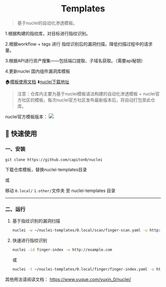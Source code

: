 

<h1 align="center">Templates</h1>

> 基于nuclei的自动化渗透模板。

1.根据构建的指纹库，对目标进行指纹识别。

2.根据workflow + tags 进行 指纹识别后的漏洞扫描，降低扫描过程中的请求量。

3.根据API进行资产搜集——包括端口提取、子域名获取。（需要api秘钥）

4.更新nuclei 国内组件漏洞库模板


🏠[模板使用文档](https://www.yuque.com/yuxin_0/nuclei/)  ⬇️[nuclei下载地址](https://github.com/projectdiscovery/nuclei/releases)


> 注意：仓库内主要为基于nuclei模板语法构建的自动化渗透模板 + nuclei官方社区的模板，每次nuclei官方社区发布最新版本后，将自动打包至此仓库。

nuclei官方模板版本：
<a href="https://github.com/projectdiscovery/nuclei-templates/releases"><img src="https://img.shields.io/github/release/projectdiscovery/nuclei-templates"></a>
## 🚀 快速使用
### 一、安装
    git clone https://github.com/capiton0/nuclei
下载仓库模板，替换nuclei-templates目录

或

移动 `0.local/` `1.other/`文件夹 至 nuclei-templates 目录

---
### 二、运行
1. 基于指纹识别的漏洞扫描
    
    ```bash
    nuclei -w ~/nuclei-templates/0.local/scan/finger-scan.yaml -u http://example.com 
    ```

2. 快速进行指纹识别
    
    ```bash
    nuclei -id finger-index -u http://example.com 
    ```
    或
    ```bash
    nuclei -t ~/nuclei-templates/0.local/finger/finger-index.yaml -u http://example.com 
    ```

其他用法请阅读文档： https://www.yuque.com/yuxin_0/nuclei/
